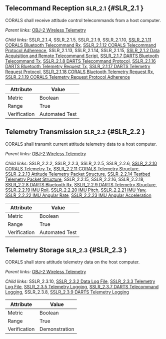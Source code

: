 ## Telecommand Reception <small>SLR_2.1</small> {#SLR_2.1 }

CORALS shall receive attitude control telecommands from a host computer.

*Parent links:* [OBJ-2 Wireless Telemetry](OBJ.html#OBJ-2)

*Child links:* SSLR_2.1.4, SSLR_2.1.5, SSLR_2.1.9, SSLR_2.1.10, [SSLR_2.1.11 CORALS Bluetooth Telecommand Rx](SSLR_2.1.html#SSLR_2.1.11), [SSLR_2.1.12 CORALS Telecommand Protocol Adherence](SSLR_2.1.html#SSLR_2.1.12), SSLR_2.1.13, SSLR_2.1.14, SSLR_2.1.15, [SSLR_2.1.2 Data Acquisition and Remote Telecommand Script](SSLR_2.1.html#SSLR_2.1.2), [SSLR_2.1.7 DARTS Bluetooth Telecommand Tx](SSLR_2.1.html#SSLR_2.1.7), [SSLR_2.1.8 DARTS Telecommand Protocol](SSLR_2.1.html#SSLR_2.1.8), [SSLR_2.1.16 DARTS Bluetooth Telemetry Request Tx](SSLR_2.1.html#SSLR_2.1.16), [SSLR_2.1.17 DARTS Telemetry Request Protocol](SSLR_2.1.html#SSLR_2.1.17), [SSLR_2.1.18 CORALS Bluetooth Telemetry Request Rx](SSLR_2.1.html#SSLR_2.1.18), [SSLR_2.1.19 CORALS Telemetry Request Protocol Adherence](SSLR_2.1.html#SSLR_2.1.19)

| Attribute | Value |
| --------- | ----- |
| Metric | Boolean |
| Range | True |
| Verification | Automated Test |


## Telemetry Transmission <small>SLR_2.2</small> {#SLR_2.2 }

CORALS shall transmit current attitude telemetry data to a host computer.

*Parent links:* [OBJ-2 Wireless Telemetry](OBJ.html#OBJ-2)

*Child links:* SSLR_2.2.2, SSLR_2.2.3, SSLR_2.2.5, SSLR_2.2.6, [SSLR_2.2.10 CORALS Telemetry Tx](SSLR_2.2.html#SSLR_2.2.10), [SSLR_2.2.11 CORALS Telemetry Structure](SSLR_2.2.html#SSLR_2.2.11), [SSLR_2.2.13 Attitude Telemetry Packet Structure](SSLR_2.2.html#SSLR_2.2.13), [SSLR_2.2.14 Testbed Telemetry Packet Structure](SSLR_2.2.html#SSLR_2.2.14), SSLR_2.2.15, SSLR_2.2.16, SSLR_2.2.18, [SSLR_2.2.8 DARTS Bluetooth Rx](SSLR_2.2.html#SSLR_2.2.8), [SSLR_2.2.9 DARTS Telemetry Structure](SSLR_2.2.html#SSLR_2.2.9), [SSLR_2.2.19 IMU Roll](SSLR_2.2.html#SSLR_2.2.19), [SSLR_2.2.20 IMU Pitch](SSLR_2.2.html#SSLR_2.2.20), [SSLR_2.2.21 IMU Yaw](SSLR_2.2.html#SSLR_2.2.21), [SSLR_2.2.22 IMU Angular Rate](SSLR_2.2.html#SSLR_2.2.22), [SSLR_2.2.23 IMU Angular Acceleration](SSLR_2.2.html#SSLR_2.2.23)

| Attribute | Value |
| --------- | ----- |
| Metric | Boolean |
| Range | True |
| Verification | Automated Test |


## Telemetry Storage <small>SLR_2.3</small> {#SLR_2.3 }

CORALS shall store attitude telemetry data on the host computer.

*Parent links:* [OBJ-2 Wireless Telemetry](OBJ.html#OBJ-2)

*Child links:* SSLR_2.3.10, [SSLR_2.3.2 Data Log File](SSLR_2.3.html#SSLR_2.3.2), [SSLR_2.3.3 Telemetry Log File](SSLR_2.3.html#SSLR_2.3.3), [SSLR_2.3.5 Telemetry Logging](SSLR_2.3.html#SSLR_2.3.5), [SSLR_2.3.7 DARTS Telecommand Logging](SSLR_2.3.html#SSLR_2.3.7), SSLR_2.3.8, [SSLR_2.3.9 DARTS Telemetry Logging](SSLR_2.3.html#SSLR_2.3.9)

| Attribute | Value |
| --------- | ----- |
| Metric | Boolean |
| Range | True |
| Verification | Demonstration |


